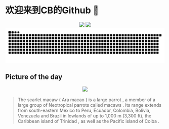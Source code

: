 
# 欢迎来到CB的Github 👋

<div align="center">
  <img height="137px" src="https://github-readme-stats.vercel.app/api?username=SuperCB&show_icons=true&theme=radical" />
  <img height="137px" src="https://github-readme-stats.vercel.app/api/top-langs/?username=SuperCB&hide_title=true&hide_border=true&layout=compact&langs_count=6&text_color=000&icon_color=fff" />
</div>


<div align="center">
    <img src="./contribution-snake/github-contribution-grid-snake.svg" />
</div>



## Picture of the day
<div align="center">
  <img width=400px src="https://upload.wikimedia.org/wikipedia/commons/thumb/4/47/Scarlet_macaw_%28Ara_macao_cyanopterus%29_Copan.jpg/750px-Scarlet_macaw_%28Ara_macao_cyanopterus%29_Copan.jpg" />
</div>

>The  scarlet macaw  ( Ara macao ) is a large  parrot , a member of a large group of Neotropical parrots called  macaws . Its range extends from south-eastern Mexico to Peru, Ecuador, Colombia, Bolivia, Venezuela and Brazil in lowlands of up to 1,000 m (3,300 ft), the Caribbean island of  Trinidad , as well as the Pacific island of  Coiba .



